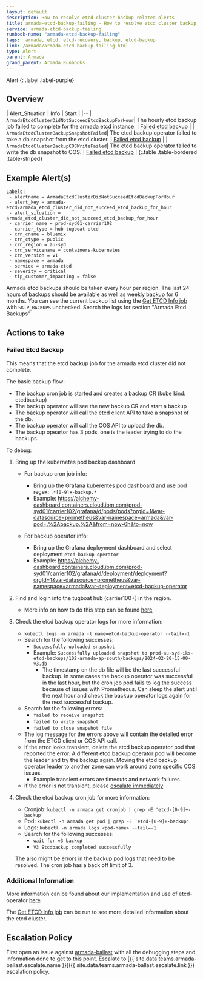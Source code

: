 ```yaml
---
layout: default
description: How to resolve etcd cluster backup related alerts
title: armada-etcd-backup-failing - How to resolve etcd cluster backup related alerts
service: armada-etcd-backup-failing
runbook-name: "armada-etcd-backup-failing"
tags:  armada, etcd, etcd-recovery, backup, etcd-backup
link: /armada/armada-etcd-backup-failing.html
type: Alert
parent: Armada
grand_parent: Armada Runbooks
---
```


Alert
{: .label .label-purple}

## Overview

| Alert_Situation | Info | Start |
|--
| `ArmadaEtcdClusterDidNotSucceedEtcdBackupForHour`| The hourly etcd backup job failed to complete for the armada etcd instance. | [Failed etcd backup](#failed-etcd-backup) |
| `ArmadaEtcdClusterBackupSnapshotFailed`| The etcd backup operator failed to take a db snapshot from the etcd cluster. | [Failed etcd backup](#failed-etcd-backup) |
| `ArmadaEtcdClusterBackupCOSWriteFailed`| The etcd backup operator failed to write the db snapshot to COS. | [Failed etcd backup](#failed-etcd-backup) |
{:.table .table-bordered .table-striped}

## Example Alert(s)

~~~~text
Labels:
 - alertname = ArmadaEtcdClusterDidNotSucceedEtcdBackupForHour
 - alert_key = armada-etcd/armada_etcd_cluster_did_not_succeed_etcd_backup_for_hour
 - alert_situation = armada_etcd_cluster_did_not_succeed_etcd_backup_for_hour
 - carrier_name = prod-syd01-carrier102
 - carrier_type = hub-tugboat-etcd
 - crn_cname = bluemix
 - crn_ctype = public
 - crn_region = au-syd
 - crn_servicename = containers-kubernetes
 - crn_version = v1
 - namespace = armada
 - service = armada-etcd
 - severity = critical
 - tip_customer_impacting = false
 ~~~~

Armada etcd backups should be taken every hour per region.  The last 24 hours of backups should be available as well as weekly backup for 6 months.  You can see the current backup list using the [Get ETCD Info job](https://alchemy-containers-jenkins.swg-devops.com/job/Containers-Runtime/job/armada-cruiser-automated-recovery/job/armada-etcd-info/) with `SKIP_BACKUPS` unchecked.
Search the logs for section "Armada Etcd Backups"

## Actions to take

### Failed Etcd Backup

This means that the etcd backup job for the armada etcd cluster did not complete.

The basic backup flow:

- The backup cron job is started and creates a backup CR (kube kind: etcdbackup)
- The backup operator will see the new backup CR and start a backup
- The backup operator will call the etcd client API to take a snapshot of the db.
- The backup operator will call the COS API to upload the db.
- The backup opeartor has 3 pods, one is the leader trying to do the backups.

To debug:

1. Bring up the kubernetes pod backup dashboard

    - For backup cron job info:

      - Bring up the Grafana kuberentes pod dashboard and use pod regex: `.*[0-9]+-backup.*`
      - Example: https://alchemy-dashboard.containers.cloud.ibm.com/prod-syd01/carrier102/grafana/d/pods/pods?orgId=1&var-datasource=prometheus&var-namespace=armada&var-pod=.%2Abackup.%2A&from=now-6h&to=now

    - For backup operator info:
      - Bring up the Grafana deployment dashboard and select deployment `etcd-backup-operator`
      - Example: https://alchemy-dashboard.containers.cloud.ibm.com/prod-syd01/carrier102/grafana/d/deployment/deployment?orgId=1&var-datasource=prometheus&var-namespace=armada&var-deployment=etcd-backup-operator

1. Find and login into the tugboat hub (carrier100+) in the region.

    - More info on how to do this step can be found [here](./armada-general-debugging-info.html#finding-the-carrier-to-log-into-from-pagerduty-alert)

1. Check the etcd backup operator logs for more information:

    - `kubectl logs -n armada -l name=etcd-backup-operator --tail=-1`
    - Search for the following successes:
       - `Successfully uploaded snapshot`
       - Example: `Successfully uploaded snapshot to prod-au-syd-iks-etcd-backups/102-armada-ap-south/backups/2024-02-20-15-00-v3.db`
         - The timestamp on the db file will be the last successful backup.  In some cases the backup operator was successful in the last hour, but the cron job pod fails to log the success because of issues with Prometheous.  Can sleep the alert until the next hour and check the backup operator logs again for the next successful backup.
    - Search for the following errors:
       - `failed to receive snapshot`
       - `failed to write snapshot`
       - `failed to close snapshot file`
    - The log message for the errors above will contain the detailed error from the ETCD client or
      COS API call.
    - If the error looks transient, delete the etcd backup operator pod that reported the error. A different etcd backup operator pod will become the leader and try the backup again. Moving the etcd backup operator leader to another zone can work around zone specific COS issues.
       - Example transient errors are timeouts and network failures.
    - if the error is not transient, please [escalate immediately](#escalation-policy)

1. Check the etcd backup cron job for more information:

    - Cronjob: `kubectl -n armada get cronjob | grep -E 'etcd-[0-9]+-backup'`
    - Pod: `kubectl -n armada get pod | grep -E 'etcd-[0-9]+-backup'`
    - Logs: `kubectl -n armada logs <pod-name> --tail=-1`
    - Search for the following successes:
       - `wait for v3 backup`
       - `V3 Etcdbackup completed successfully`

    The also might be errors in the backup pod logs that need to be resolved.  The cron job has a back off limit of 3.

### Additional Information

More information can be found about our implementation and use of etcd-operator [here](armada-etcd-operator-information.html)

The [Get ETCD Info job](https://alchemy-containers-jenkins.swg-devops.com/job/Containers-Runtime/job/armada-cruiser-automated-recovery/job/armada-etcd-info/) can be run to see more detailed information about the etcd cluster.

## Escalation Policy

First open an issue against [armada-ballast](https://github.ibm.com/alchemy-containers/armada-ballast) with all the debugging steps and information done to get to this point.
Escalate to [{{ site.data.teams.armada-ballast.escalate.name }}]({{ site.data.teams.armada-ballast.escalate.link }}) escalation policy.
